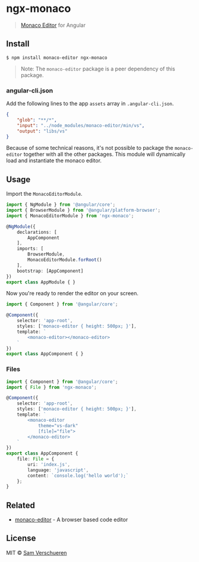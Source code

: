 # ngx-monaco

> [Monaco Editor](https://github.com/Microsoft/monaco-editor) for Angular


## Install

```
$ npm install monaco-editor ngx-monaco
```

> Note: The `monaco-editor` package is a peer dependency of this package.

### angular-cli.json

Add the following lines to the app `assets` array in `.angular-cli.json`.

```json
{
	"glob": "**/*",
	"input": "../node_modules/monaco-editor/min/vs",
	"output": "libs/vs"
}
```

Because of some technical reasons, it's not possible to package the `monaco-editor` together with all the other packages. This module will dynamically load and instantiate the monaco editor.


## Usage

Import the `MonacoEditorModule`.

```ts
import { NgModule } from '@angular/core';
import { BrowserModule } from '@angular/platform-browser';
import { MonacoEditorModule } from 'ngx-monaco';

@NgModule({
	declarations: [
		AppComponent
	],
	imports: [
		BrowserModule,
		MonacoEditorModule.forRoot()
	],
	bootstrap: [AppComponent]
})
export class AppModule { }
```

Now you're ready to render the editor on your screen.

```ts
import { Component } from '@angular/core';

@Component({
	selector: 'app-root',
	styles: ['monaco-editor { height: 500px; }'],
	template: `
		<monaco-editor></monaco-editor>
	`
})
export class AppComponent { }
```

### Files

```ts
import { Component } from '@angular/core';
import { File } from 'ngx-monaco';

@Component({
	selector: 'app-root',
	styles: ['monaco-editor { height: 500px; }'],
	template: `
		<monaco-editor
			theme="vs-dark"
			[file]="file">
		</monaco-editor>
	`
})
export class AppComponent {
	file: File = {
		uri: 'index.js',
		language: 'javascript',
		content: `console.log('hello world');`
	};
}
```


## Related

- [monaco-editor](https://github.com/Microsoft/monaco-editor) - A browser based code editor


## License

MIT © [Sam Verschueren](https://github.com/SamVerschueren)
